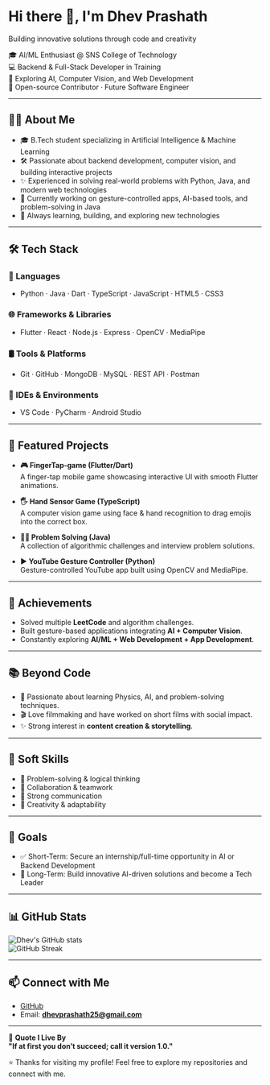 # Hi there 👋, I'm Dhev Prashath  
Building innovative solutions through code and creativity  

🎓 AI/ML Enthusiast @ SNS College of Technology  
💻 Backend & Full-Stack Developer in Training  
🌱 Exploring AI, Computer Vision, and Web Development  
🚀 Open-source Contributor · Future Software Engineer  

---

## 🧑‍💻 About Me  
- 🎓 B.Tech student specializing in Artificial Intelligence & Machine Learning  
- 🛠️ Passionate about backend development, computer vision, and building interactive projects  
- ✨ Experienced in solving real-world problems with Python, Java, and modern web technologies  
- 🚀 Currently working on gesture-controlled apps, AI-based tools, and problem-solving in Java  
- 🌱 Always learning, building, and exploring new technologies  

---

## 🛠️ Tech Stack  

### 🚀 Languages  
- Python · Java · Dart · TypeScript · JavaScript · HTML5 · CSS3  

### 🌐 Frameworks & Libraries  
- Flutter · React · Node.js · Express · OpenCV · MediaPipe  

### 🛢️ Tools & Platforms  
- Git · GitHub · MongoDB · MySQL · REST API · Postman  

### 🧰 IDEs & Environments  
- VS Code · PyCharm · Android Studio  

---

## 📌 Featured Projects  

- **🎮 FingerTap-game (Flutter/Dart)**  
  A finger-tap mobile game showcasing interactive UI with smooth Flutter animations.  

- **🖐️ Hand Sensor Game (TypeScript)**  
  A computer vision game using face & hand recognition to drag emojis into the correct box.  

- **🧑‍💻 Problem Solving (Java)**  
  A collection of algorithmic challenges and interview problem solutions.  

- **▶️ YouTube Gesture Controller (Python)**  
  Gesture-controlled YouTube app built using OpenCV and MediaPipe.  

---

## 🏅 Achievements  
- Solved multiple **LeetCode** and algorithm challenges.  
- Built gesture-based applications integrating **AI + Computer Vision**.  
- Constantly exploring **AI/ML + Web Development + App Development**.  

---

## 📚 Beyond Code  
- 📖 Passionate about learning Physics, AI, and problem-solving techniques.  
- 🎬 Love filmmaking and have worked on short films with social impact.  
- ✨ Strong interest in **content creation & storytelling**.  

---

## 🧩 Soft Skills  
- 🔹 Problem-solving & logical thinking  
- 🔹 Collaboration & teamwork  
- 🔹 Strong communication  
- 🔹 Creativity & adaptability  

---

## 🎯 Goals  
- ✅ Short-Term: Secure an internship/full-time opportunity in AI or Backend Development  
- 🥇 Long-Term: Build innovative AI-driven solutions and become a Tech Leader  

---

## 📊 GitHub Stats  

![Dhev's GitHub stats](https://github-readme-stats.vercel.app/api?username=dhevprashath&show_icons=true&theme=tokyonight)  
![GitHub Streak](https://streak-stats.demolab.com?user=dhevprashath&theme=tokyonight)  

---

## 📫 Connect with Me  
- [GitHub](https://github.com/dhevprashath)  
- Email: **dhevprashath25@gmail.com**   

---

💬 **Quote I Live By**  
**"If at first you don’t succeed; call it version 1.0."**


⭐ Thanks for visiting my profile! Feel free to explore my repositories and connect with me.  
